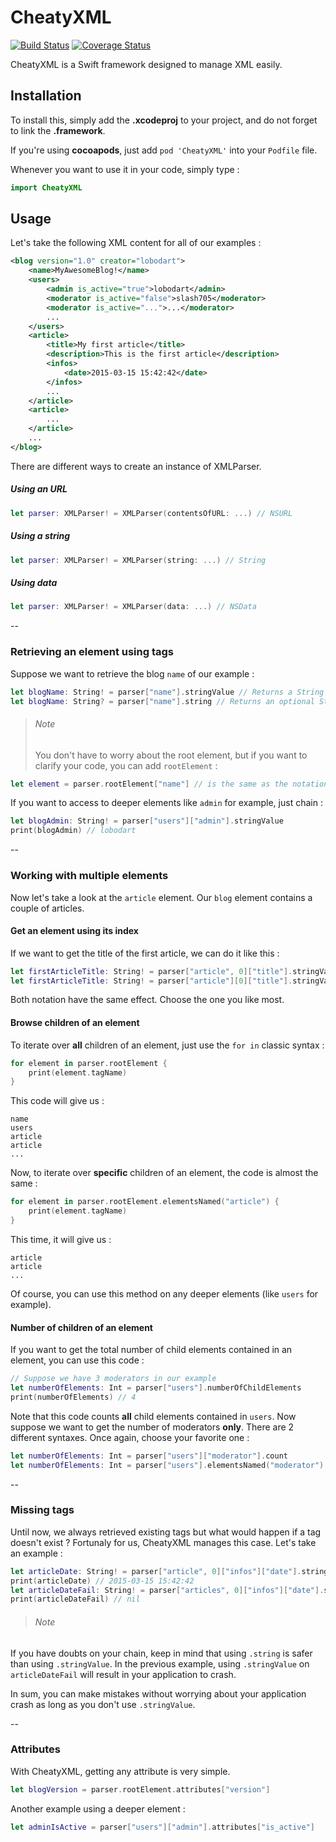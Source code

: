 # CheatyXML

[![Build Status](https://travis-ci.org/lobodart/CheatyXML.svg?branch=master)](https://travis-ci.org/lobodart/CheatyXML)
[![Coverage Status](https://coveralls.io/repos/github/lobodart/CheatyXML/badge.svg?branch=master)](https://coveralls.io/github/lobodart/CheatyXML?branch=master)

CheatyXML is a Swift framework designed to manage XML easily.

## Installation
To install this, simply add the **.xcodeproj** to your project, and do not forget to link the **.framework**.

If you're using **cocoapods**, just add `pod 'CheatyXML'` into your `Podfile` file.

Whenever you want to use it in your code, simply type :
```swift
import CheatyXML
```

## Usage
Let's take the following XML content for all of our examples :
```xml
<blog version="1.0" creator="lobodart">
    <name>MyAwesomeBlog!</name>
    <users>
        <admin is_active="true">lobodart</admin>
        <moderator is_active="false">slash705</moderator>
        <moderator is_active="...">...</moderator>
        ...
    </users>
    <article>
        <title>My first article</title>
        <description>This is the first article</description>
        <infos>
            <date>2015-03-15 15:42:42</date>
        </infos>
        ...
    </article>
    <article>
        ...
    </article>
    ...
</blog>
```

There are different ways to create an instance of XMLParser.
##### Using an URL
```swift
let parser: XMLParser! = XMLParser(contentsOfURL: ...) // NSURL
```
##### Using a string
```swift
let parser: XMLParser! = XMLParser(string: ...) // String
```
##### Using data
```swift
let parser: XMLParser! = XMLParser(data: ...) // NSData
```
--
### Retrieving an element using tags
Suppose we want to retrieve the blog `name` of our example :
```swift
let blogName: String! = parser["name"].stringValue // Returns a String
let blogName: String? = parser["name"].string // Returns an optional String
```
> ###### Note
> You don't have to worry about the root element, but if you want to clarify your code, you can add `rootElement` :
```swift
let element = parser.rootElement["name"] // is the same as the notation seen before
```


If you want to access to deeper elements like `admin` for example, just chain :
```swift
let blogAdmin: String! = parser["users"]["admin"].stringValue
print(blogAdmin) // lobodart
```
--
### Working with multiple elements
Now let's take a look at the `article` element. Our `blog` element contains a couple of articles.
#### Get an element using its index
If we want to get the title of the first article, we can do it like this :
```swift
let firstArticleTitle: String! = parser["article", 0]["title"].stringValue
let firstArticleTitle: String! = parser["article"][0]["title"].stringValue
```
Both notation have the same effect. Choose the one you like most.
#### Browse children of an element
To iterate over **all** children of an element, just use the `for in` classic syntax :
```swift
for element in parser.rootElement {
    print(element.tagName)
}
```
This code will give us :
```
name
users
article
article
...
```
Now, to iterate over **specific** children of an element, the code is almost the same :
```swift
for element in parser.rootElement.elementsNamed("article") {
    print(element.tagName)
}
```
This time, it will give us :
```
article
article
...
```
Of course, you can use this method on any deeper elements (like `users` for example).
#### Number of children of an element
If you want to get the total number of child elements contained in an element, you can use this code :
```swift
// Suppose we have 3 moderators in our example
let numberOfElements: Int = parser["users"].numberOfChildElements
print(numberOfElements) // 4
```
Note that this code counts **all** child elements contained in `users`. Now suppose we want to get the number of moderators **only**. There are 2 different syntaxes. Once again, choose your favorite one :
```swift
let numberOfElements: Int = parser["users"]["moderator"].count
let numberOfElements: Int = parser["users"].elementsNamed("moderator").count
```
--
### Missing tags
Until now, we always retrieved existing tags but what would happen if a tag doesn't exist ? Fortunaly for us, CheatyXML manages this case. Let's take an example :
```swift
let articleDate: String! = parser["article", 0]["infos"]["date"].stringValue
print(articleDate) // 2015-03-15 15:42:42
let articleDateFail: String! = parser["articles", 0]["infos"]["date"].string // I intentionally add an 's' to 'article'
print(articleDateFail) // nil
```
> ###### Note
If you have doubts on your chain, keep in mind that using `.string` is safer than using `.stringValue`. In the previous example, using `.stringValue` on `articleDateFail` will result in your application to crash.


In sum, you can make mistakes without worrying about your application crash as long as you don't use `.stringValue`.

--
### Attributes
With CheatyXML, getting any attribute is very simple.
```swift
let blogVersion = parser.rootElement.attributes["version"]
```
Another example using a deeper element :
```swift
let adminIsActive = parser["users"]["admin"].attributes["is_active"]
```
